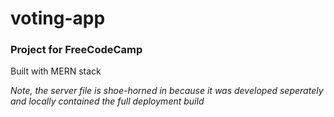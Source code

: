 # voting-app

### Project for FreeCodeCamp

Built with MERN stack

*Note, the server file is shoe-horned in because it was developed seperately and locally contained the full deployment build*
